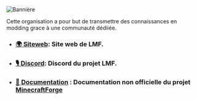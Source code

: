 ![Bannière](https://cdn.lesmoddeursfrancais.fr/banner.jpg)

Cette organisation a pour but de transmettre des connaissances en modding grace à une communauté dédiiée.

- ### [🌍 Siteweb](https://lesmoddeursfrancais.com/): Site web de LMF.
- ### [🎙 Discord](https://discord.lesmoddeursfrancais.com/): Discord du projet LMF.
- ### [📖 Documentation](https://forge-doc.lesmoddeursfrancais.com/) : Documentation non officielle du projet [MinecraftForge](https://files.minecraftforge.net/)
